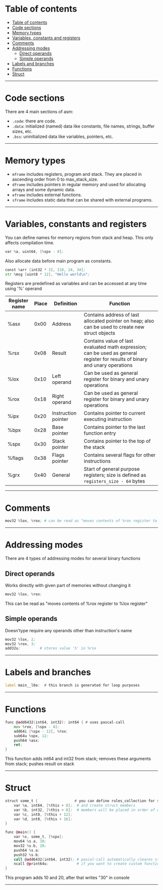 # Table of contents

<!-- TOC -->

* [Table of contents](#table-of-contents)
* [Code sections](#code-sections)
* [Memory types](#memory-types)
* [Variables, constants and registers](#variables-constants-and-registers)
* [Comments](#comments)
* [Addressing modes](#addressing-modes)
  * [Direct operands](#direct-operands)
  * [Simple operands](#simple-operands)
* [Labels and branches](#labels-and-branches)
* [Functions](#functions)
* [Struct](#struct)

<!-- TOC -->

---

# Code sections

There are 4 main sections of asm:

- `.code`: there are code.
- `.data`: initialized (named) data like constants, file names, strings, buffer sizes, etc.
- `.bss`: uninitialized data like variables, pointers, etc.

---

# Memory types

- `mframe` includes registers, program and stack. They are placed in ascending order from 0 to max_stack_size.
- `dframe` includes pointers in regular memory and used for allocating arrays and some dynamic data.
- `eframe` includes external functions.
- `sframe` includes static data that can be shared with external programs.

---

# Variables, constants and registers

You can define names for memory regions from stack and heap.
This only affects compilation time.

```asm
var %a, uint64, [%spx - 8];
```

Also allocate data before main program as constants.

```asm
const %arr [int32 * 3], [18, 24, 34];
str %msg [uint8 * 12], "Hello world\n";
```

Registers are predefined as variables and can be accessed at any time using '%' operand

| Register name | Place | Definition          | Function                                                                                                                     |
|---------------|-------|---------------------|------------------------------------------------------------------------------------------------------------------------------|
| %asx          | 0x00  | Address             | Contains address of last allocated pointer on heap; also can be used to create new struct objects                            |
| %rsx          | 0x08  | Result              | Contains value of last evaluated math expression; can be used as general register for results of binary and unary operations |
| %lox          | 0x10  | Left operand        | Can be used as general register for binary and unary operations                                                              |
| %rox          | 0x18  | Right operand       | Can be used as general register for binary and unary operations                                                              |
| %ipx          | 0x20  | Instruction pointer | Contains pointer to current executing instruction                                                                            |
| %bpx          | 0x28  | Base pointer        | Contains pointer to the last function entry                                                                                  |
| %spx          | 0x30  | Stack pointer       | Contains pointer to the top of the stack                                                                                     |
| %flags        | 0x38  | Flags pointer       | Contains several flags for other instructions                                                                                |
| %grx          | 0x40  | General             | Start of general purpose registers; size is defined as `registers_size - 64` bytes                                           |

---

# Comments

```asm
mov32 %lox, %rox; # can be read as "moves contents of %rox register to %lox register"
```

---

# Addressing modes

There are 4 types of addressing modes for several binary functions

## Direct operands

Works directly with given part of memories without changing it

```asm
mov32 %lox, %rox;
```

This can be read as "moves contents of %rox register to %lox register"

## Simple operands

Doesn'type require any operands other than instruction's name

```asm
mov32 %lox, 2;
mov32 %rox, 3;
add32u;         # stores value '5' in %rsx 
```

---

# Labels and branches

```asm
label main__l0a:  # this branch is generated for loop purposes
```

---

# Functions

```asm
func @add6432(int64, int32): int64 { # uses pascal-call
    mov %rox, [%spx - 4];
    add64i [%spx - 12], %rox;
    sub64u %spx, 12;
    push64 %asx;
    ret;
}
```

This function adds int64 and int32 from stack; removes these arguments from stack; pushes result on stack

---

# Struct

```asm
struct some_t {	                # you can define rules_collection for struct align
    var %a, int64, [%this + 8];  # and create struct members
    var %b, int32, [%this + 8];  # members will be placed in order of defining
    var %c, int8, [%this + 12];
    var %d, int8, [%this + 16];
}

func @main() {
    var %s, some_t, [%spx];
    mov64 %s.a, 10;
    mov32 %s.b, 20;
    push64 %s.a;
    push32 %s.b;
    call @add6432(int64, int32); # pascal-call automatically cleares stack from arguments
    ncall @print64u;	         # if you want to create custom functions from C++, make wraper for it
}
```

This program adds 10 and 20, after that writes "30" in console

---